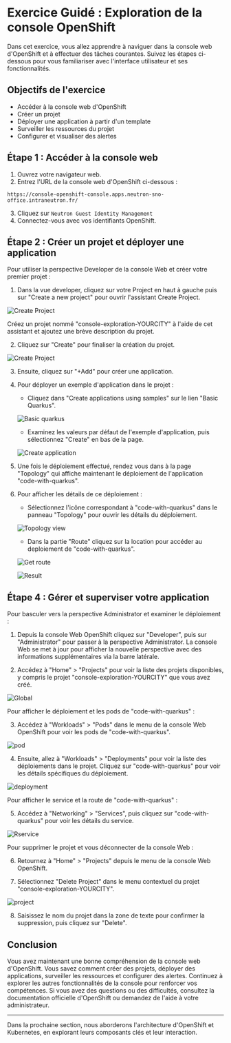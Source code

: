 # Exercice Guidé : Exploration de la console OpenShift

Dans cet exercice, vous allez apprendre à naviguer dans la console web d'OpenShift et à effectuer des tâches courantes. Suivez les étapes ci-dessous pour vous familiariser avec l'interface utilisateur et ses fonctionnalités.

## Objectifs de l'exercice

- Accéder à la console web d'OpenShift
- Créer un projet
- Déployer une application à partir d'un template
- Surveiller les ressources du projet
- Configurer et visualiser des alertes

## Étape 1 : Accéder à la console web

1. Ouvrez votre navigateur web.
2. Entrez l'URL de la console web d'OpenShift ci-dessous :
```shell
https://console-openshift-console.apps.neutron-sno-office.intraneutron.fr/
```
3. Cliquez sur `Neutron Guest Identity Management`
4. Connectez-vous avec vos identifiants OpenShift.

## Étape 2 : Créer un projet et déployer une application

Pour utiliser la perspective Developer de la console Web et créer votre premier projet :

1. Dans la vue developer, cliquez sur votre Project en haut à gauche puis sur  "Create a new project" pour ouvrir l'assistant Create Project.

![Create Project](./images/create_project.png)

Créez un projet nommé "console-exploration-YOURCITY" à l'aide de cet assistant et ajoutez une brève description du projet.

2. Cliquez sur "Create" pour finaliser la création du projet.

![Create Project](./images/assistant_create_project.png)


3. Ensuite, cliquez sur "+Add" pour créer une application.

4. Pour déployer un exemple d'application dans le projet :

   - Cliquez dans "Create applications using samples" sur le lien "Basic Quarkus".

   ![Basic quarkus](./images/basic_quarkus.png)

   - Examinez les valeurs par défaut de l'exemple d'application, puis sélectionnez "Create" en bas de la page.

   ![Create application](./images/create_application.png)


5. Une fois le déploiement effectué, rendez vous dans à la page "Topology" qui affiche maintenant le déploiement de l'application "code-with-quarkus".

6. Pour afficher les détails de ce déploiement :

   - Sélectionnez l'icône correspondant à "code-with-quarkus" dans le panneau "Topology" pour ouvrir les détails du déploiement.

   ![Topology view](./images/topology_view.png)

   - Dans la partie "Route" cliquez sur la location pour accéder au deploiement de "code-with-quarkus".

   ![Get route](./images/get_route.png)

   ![Result](./images/result_quarkus.png)

## Étape 4 : Gérer et superviser votre application

Pour basculer vers la perspective Administrator et examiner le déploiement :

1. Depuis la console Web OpenShift cliquez sur "Developer", puis sur "Administrator" pour passer à la perspective Administrator. La console Web se met à jour pour afficher la nouvelle perspective avec des informations supplémentaires via la barre latérale.

2. Accédez à "Home" > "Projects" pour voir la liste des projets disponibles, y compris le projet "console-exploration-YOURCITY" que vous avez créé.

![Global](./images/administrator_global_view.png)

Pour afficher le déploiement et les pods de "code-with-quarkus" :

3. Accédez à "Workloads" > "Pods" dans le menu de la console Web OpenShift pour voir les pods de "code-with-quarkus".

![pod](./images/pod_view.png)

4. Ensuite, allez à "Workloads" > "Deployments" pour voir la liste des déploiements dans le projet. Cliquez sur "code-with-quarkus" pour voir les détails spécifiques du déploiement.

![deployment](./images/deployments_view.png)

Pour afficher le service et la route de "code-with-quarkus" :

5. Accédez à "Networking" > "Services", puis cliquez sur "code-with-quarkus" pour voir les détails du service.

![Rservice](./images/service_view.png)

Pour supprimer le projet et vous déconnecter de la console Web :

6. Retournez à "Home" > "Projects" depuis le menu de la console Web OpenShift.

7. Sélectionnez "Delete Project" dans le menu contextuel du projet "console-exploration-YOURCITY".

![project](./images/project_delete.png)

8. Saisissez le nom du projet dans la zone de texte pour confirmer la suppression, puis cliquez sur "Delete".



## Conclusion

Vous avez maintenant une bonne compréhension de la console web d'OpenShift. Vous savez comment créer des projets, déployer des applications, surveiller les ressources et configurer des alertes. Continuez à explorer les autres fonctionnalités de la console pour renforcer vos compétences. Si vous avez des questions ou des difficultés, consultez la documentation officielle d'OpenShift ou demandez de l'aide à votre administrateur.

---

Dans la prochaine section, nous aborderons l'architecture d'OpenShift et Kubernetes, en explorant leurs composants clés et leur interaction.
